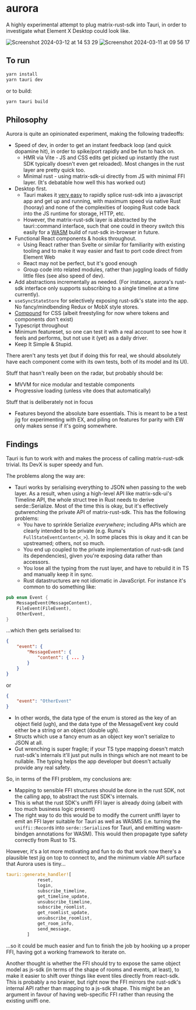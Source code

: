 # aurora

A highly experimental attempt to plug matrix-rust-sdk into Tauri, in order to
investigate what Element X Desktop could look like.


![Screenshot 2024-03-12 at 14 53 29](https://github.com/element-hq/aurora/assets/1294269/797201bf-fe13-4712-82d1-b03700d40ca7)
![Screenshot 2024-03-11 at 09 56 17](https://github.com/element-hq/aurora/assets/1294269/52b77b95-4434-46bf-8ea2-a00f91988a07)

## To run

```bash
yarn install
yarn tauri dev
```

or to build:
```bash
yarn tauri build
```

## Philosophy

Aurora is quite an opinionated experiment, making the following tradeoffs:

 * Speed of dev, in order to get an instant feedback loop (and quick dopamine hit), in order to spike/port rapidly and
   be fun to hack on.
    * HMR via Vite - JS and CSS edits get picked up instantly (the rust SDK typically doesn't even get reloaded).  Most
      changes in the rust layer are pretty quick too.
    * Minimal rust - using matrix-sdk-ui directly from JS with minimal FFI layer. (It's debatable how well this has worked out)
 * Desktop first.
    * Tauri makes it [very easy](https://tauri.app/v1/guides/features/command/) to rapidly splice rust-sdk into a
      javascript app and get up and running, with maximum speed via native Rust (hooray) and none of the complexities
      of looping Rust code back into the JS runtime for storage, HTTP, etc.
    * However, the matrix-rust-sdk layer is abstracted by the tauri::command interface, such that one could in theory
      switch this easily for a [WASM](https://github.com/matrix-org/matrix-rust-sdk/compare/main...matthew/wasm) build
      of rust-sdk in-browser in future.
 * Functional React components & hooks throughout.
    * Using React rather than Svelte or similar for familiarity with existing tooling and to make it way easier and fast
      to port code direct from Element Web
    * React may not be perfect, but it's good enough
    * Group code into related modules, rather than juggling loads of fiddly little files (see also speed of dev).
 * Add abstractions incrementally as needed. (For instance, aurora's rust-sdk interface only supports subscribing to a single
   timeline at a time currently).
 * `useSyncStateStore` for selectively exposing rust-sdk's state into the app.  No fancy/mindbending Redux or MobX style
   stores.
 * [Compound](https://compound.element.io) for CSS (albeit freestyling for now where tokens and components don't exist)
 * Typescript throughout
 * Minimum featureset, so one can test it with a real account to see how it feels and performs, but not use it (yet) as
   a daily driver.
 * Keep It Simple & Stupid.

There aren't any tests yet (but if doing this for real, we should absolutely have each component come with its own tests,
both of its model and its UI).

Stuff that hasn't really been on the radar, but probably should be:
 * MVVM for nice modular and testable components
 * Progressive loading (unless vite does that automatically)

Stuff that is deliberately not in focus
 * Features beyond the absolute bare essentials.  This is meant to be a test jig for experimenting with EX, and piling
   on features for parity with EW only makes sense if it's going somewhere.
 
## Findings

Tauri is fun to work with and makes the process of calling matrix-rust-sdk trivial.  Its DevX is super speedy and fun.

The problems along the way are:
 * Tauri works by serialising everything to JSON when passing to the web layer.  As a result, when using a high-level
   API like matrix-sdk-ui's Timeline API, the whole struct tree in Rust needs to derive serde::Serialize.  Most of the
   time this is okay, but it's effectively gutwrenching the private API of matrix-rust-sdk.  This has the following
   problems:
   * You have to sprinkle Serialize *everywhere*; including APIs which are clearly intended to be private (e.g. Ruma's
     `FullStateEventContent<_>`).  In some places this is okay and it can be upstreamed; others, not so much.
   * You end up coupled to the private implementation of rust-sdk (and its dependencies), given you're exposing data
     rather than accessors.
   * You lose all the typing from the rust layer, and have to rebuild it in TS and manually keep it in sync.
   * Rust datastructures are not idiomatic in JavaScript.  For instance it's common to do something like:

```rust
pub enum Event {
    MessageEvent(MessageContent),
    FileEvent(FileEvent),
    OtherEvent,
}
```
   ...which then gets serialised to:
```json
{
    "event": {
        "MessageEvent": {
            "content": { ... }
        }
    }
}
```
or
```json
{
    "event": "OtherEvent"
}
```
   * In other words, the data type of the enum is stored as the key of an object field (ugh), and the data type of the
     MessageEvent key could either be a string or an object (double ugh).
   * Structs which use a fancy enum as an object key won't serialize to JSON at all.
   * Gut wrenching is super fragile; if your TS type mapping doesn't match rust-sdk's internals it'll just put nulls in
     things which are not meant to be nullable.  The typing helps the app developer but doesn't actually provide any
     real safety.

So, in terms of the FFI problem, my conclusions are:
 * Mapping to sensible FFI structures should be done in the rust SDK, not the calling app, to abstract the rust SDK's
   internals.
 * This is what the rust SDK's uniffi FFI layer is already doing (albeit with too much business logic present)
 * The right way to do this would be to modify the current uniffi layer to emit an FFI layer suitable for Tauri as well
   as WASMS (i.e. turning the `uniffi::Record`s into `serde::Serialize`s for Tauri, and emitting wasm-bindgen annotations
   for WASM).  This would then propagate type safety correctly from Rust to TS.

However, it's a lot more motivating and fun to do that work now there's a plausible test jig on top to connect to, and
the minimum viable API surface that Aurora uses is tiny...

```rust
tauri::generate_handler![
            reset,
            login,
            subscribe_timeline,
            get_timeline_update,
            unsubscribe_timeline,
            subscribe_roomlist,
            get_roomlist_update,
            unsubscribe_roomlist,
            get_room_info,
            send_message,
        ]
```

...so it could be much easier and fun to finish the job by hooking up a proper FFI, having got a working framework to
iterate on.

Another thought is whether the FFI should try to expose the same object model as js-sdk (in terms of the shape of rooms 
and events, at least), to make it easier to shift over things like event tiles directly from react-sdk.
This is probably a no brainer, but right now the FFI mirrors the rust-sdk's internal API rather than mapping to a
js-sdk shape.  This might be an argument in favour of having web-specific FFI rather than reusing the existing
uniffi one.
